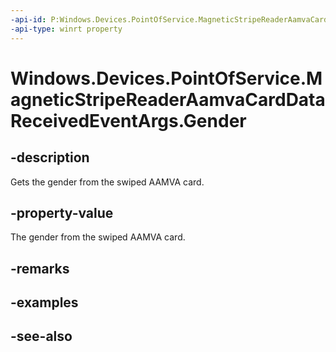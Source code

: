 ```yaml
---
-api-id: P:Windows.Devices.PointOfService.MagneticStripeReaderAamvaCardDataReceivedEventArgs.Gender
-api-type: winrt property
---
```


<!-- Property syntax
public string Gender { get; }
-->

# Windows.Devices.PointOfService.MagneticStripeReaderAamvaCardDataReceivedEventArgs.Gender

## -description
Gets the gender from the swiped AAMVA card.

## -property-value
The gender from the swiped AAMVA card.

## -remarks

## -examples

## -see-also
